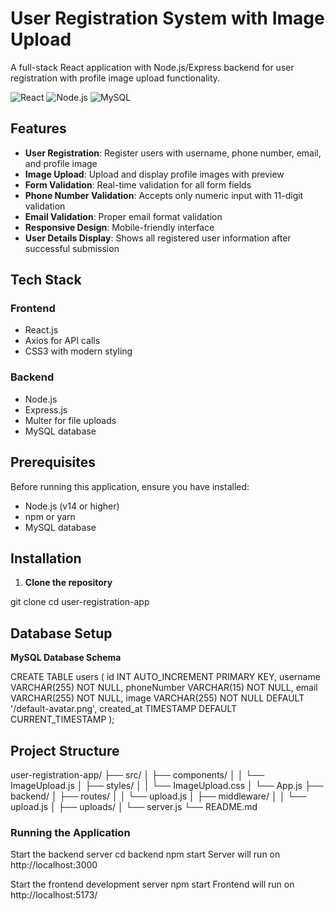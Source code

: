 
# User Registration System with Image Upload

A full-stack React application with Node.js/Express backend for user registration with profile image upload functionality.

![React](https://img.shields.io/badge/React-18.2.0-blue)
![Node.js](https://img.shields.io/badge/Node.js-Express-green)
![MySQL](https://img.shields.io/badge/MySQL-Database-orange)

## Features

- **User Registration**: Register users with username, phone number, email, and profile image
- **Image Upload**: Upload and display profile images with preview
- **Form Validation**: Real-time validation for all form fields
- **Phone Number Validation**: Accepts only numeric input with 11-digit validation
- **Email Validation**: Proper email format validation
- **Responsive Design**: Mobile-friendly interface
- **User Details Display**: Shows all registered user information after successful submission

##  Tech Stack

### Frontend
- React.js
- Axios for API calls
- CSS3 with modern styling

### Backend
- Node.js
- Express.js
- Multer for file uploads
- MySQL database

## Prerequisites

Before running this application, ensure you have installed:
- Node.js (v14 or higher)
- npm or yarn
- MySQL database

## Installation

1. **Clone the repository**

git clone <repository-url>
cd user-registration-app


## Database Setup
  **MySQL Database Schema**

CREATE TABLE users (
  id INT AUTO_INCREMENT PRIMARY KEY,
  username VARCHAR(255) NOT NULL,
  phoneNumber VARCHAR(15) NOT NULL,
  email VARCHAR(255) NOT NULL,
  image VARCHAR(255) NOT NULL DEFAULT '/default-avatar.png',
  created_at TIMESTAMP DEFAULT CURRENT_TIMESTAMP
);

## Project Structure
user-registration-app/
 ├── src/
 │   ├── components/
 │   │   └── ImageUpload.js
 │    ├── styles/
 │   │   └── ImageUpload.css
 │   └── App.js
 ├── backend/
 │   ├── routes/
 │   │   └── upload.js
 │   ├── middleware/
 │   │   └── upload.js
 │   ├── uploads/
 │   └── server.js
 └── README.md

### Running the Application
Start the backend server
cd backend
npm start
Server will run on http://localhost:3000

Start the frontend development server
npm start
Frontend will run on http://localhost:5173/
